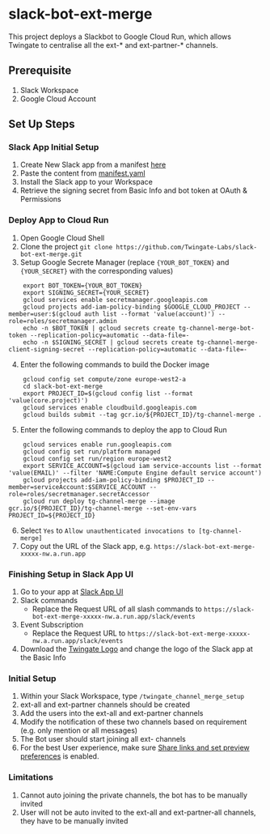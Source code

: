 # slack-bot-ext-merge
This project deploys a Slackbot to Google Cloud Run, which allows Twingate to centralise all the ext-* and ext-partner-* channels. 

## Prerequisite
1. Slack Workspace
2. Google Cloud Account

## Set Up Steps
### Slack App Initial Setup
1. Create New Slack app from a manifest [here](https://api.slack.com/apps)
2. Paste the content from [manifest.yaml](https://github.com/Twingate-Labs/slack-bot-ext-merge/blob/master/manifest.yml)
3. Install the Slack app to your Workspace
4. Retrieve the signing secret from Basic Info and bot token at OAuth & Permissions

### Deploy App to Cloud Run
1. Open Google Cloud Shell
2. Clone the project `git clone https://github.com/Twingate-Labs/slack-bot-ext-merge.git`
3. Setup Google Secrete Manager (replace `{YOUR_BOT_TOKEN}` and `{YOUR_SECRET}` with the corresponding values)
```
    export BOT_TOKEN={YOUR_BOT_TOKEN}
    export SIGNING_SECRET={YOUR_SECRET}
    gcloud services enable secretmanager.googleapis.com
    gcloud projects add-iam-policy-binding $GOOGLE_CLOUD_PROJECT --member=user:$(gcloud auth list --format 'value(account)') --role=roles/secretmanager.admin
    echo -n $BOT_TOKEN | gcloud secrets create tg-channel-merge-bot-token --replication-policy=automatic --data-file=-
    echo -n $SIGNING_SECRET | gcloud secrets create tg-channel-merge-client-signing-secret --replication-policy=automatic --data-file=-
```


4. Enter the following commands to build the Docker image
```
    gcloud config set compute/zone europe-west2-a
    cd slack-bot-ext-merge
    export PROJECT_ID=$(gcloud config list --format 'value(core.project)')
    gcloud services enable cloudbuild.googleapis.com
    gcloud builds submit --tag gcr.io/${PROJECT_ID}/tg-channel-merge .
```

5. Enter the following commands to deploy the app to Cloud Run
```
    gcloud services enable run.googleapis.com
    gcloud config set run/platform managed
    gcloud config set run/region europe-west2
    export SERVICE_ACCOUNT=$(gcloud iam service-accounts list --format 'value(EMAIL)' --filter 'NAME:Compute Engine default service account')
    gcloud projects add-iam-policy-binding $PROJECT_ID --member=serviceAccount:$SERVICE_ACCOUNT --role=roles/secretmanager.secretAccessor
    gcloud run deploy tg-channel-merge --image gcr.io/${PROJECT_ID}/tg-channel-merge --set-env-vars PROJECT_ID=${PROJECT_ID}
```

6. Select `Yes` to `Allow unauthenticated invocations to [tg-channel-merge]`
7. Copy out the URL of the Slack app, e.g. `https://slack-bot-ext-merge-xxxxx-nw.a.run.app`

### Finishing Setup in Slack App UI
1. Go to your app at [Slack App UI](https://api.slack.com/apps)
2. Slack commands
   * Replace the Request URL of all slash commands to `https://slack-bot-ext-merge-xxxxx-nw.a.run.app/slack/events`
3. Event Subscription
   * Replace the Request URL to `https://slack-bot-ext-merge-xxxxx-nw.a.run.app/slack/events`
4. Download the [Twingate Logo](https://github.com/Twingate-Labs/slack-bot-ext-merge/blob/master/Twingate%20Logo%20%E2%80%93%C2%A0Icon.png) and change the logo of the Slack app at the Basic Info

### Initial Setup
1. Within your Slack Workspace, type `/twingate_channel_merge_setup`
2. ext-all and ext-partner channels should be created
3. Add the users into the ext-all and ext-partner channels
4. Modify the notification of these two channels based on requirement (e.g. only mention or all messages)
5. The Bot user should start joining all ext- channels
6. For the best User experience, make sure [Share links and set preview preferences](https://slack.com/intl/en-gb/help/articles/204399343-Share-links-and-set-preview-preferences#:~:text=From%20your%20desktop%2C%20click%20on,text%20previews%20of%20linked%20websites.) is enabled.


### Limitations
1. Cannot auto joining the private channels, the bot has to be manually invited
2. User will not be auto invited to the ext-all and ext-partner-all channels, they have to be manually invited
